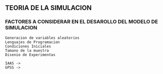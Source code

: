 ## TEORIA DE LA SIMULACION      
### FACTORES A CONSIDERAR EN EL DESAROLLO DEL MODELO DE SIMULACION

    Generacion de variables aleatorios
    Lenguajes de Programacion 
    Condiciones Iniciales
    Tamano de la muestra
    Disenio de Experimentas      
    
    IAAS ->
    GPSS ->

